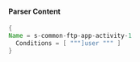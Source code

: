 #### Parser Content
```Java
{
Name = s-common-ftp-app-activity-1
  Conditions = [ """]user """ ]
}
```